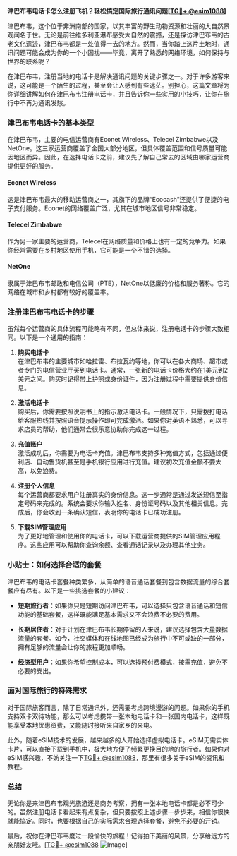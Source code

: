 **津巴布韦电话卡怎么注册飞机？轻松搞定国际旅行通讯问题[[TG💪+ @esim1088](https://t.me/s/esim1088)]**

津巴布韦，这个位于非洲南部的国家，以其丰富的野生动物资源和壮丽的大自然景观闻名于世。无论是前往维多利亚瀑布感受大自然的震撼，还是探访津巴布韦的古老文化遗迹，津巴布韦都是一处值得一去的地方。然而，当你踏上这片土地时，通讯问题可能会成为你的一个小困扰——毕竟，离开了熟悉的网络环境，如何保持与世界的联系呢？

在津巴布韦，注册当地的电话卡是解决通讯问题的关键步骤之一。对于许多游客来说，这可能是一个陌生的过程，甚至会让人感到有些迷茫。别担心，这篇文章将为你详细讲解如何在津巴布韦注册电话卡，并且告诉你一些实用的小技巧，让你在旅行中不再为通讯发愁。

### 津巴布韦电话卡的基本类型

在津巴布韦，主要的电信运营商有Econet Wireless、Telecel Zimbabwe以及NetOne。这三家运营商覆盖了全国大部分地区，但具体覆盖范围和信号质量可能因地区而异。因此，在选择电话卡之前，建议先了解自己常去的区域由哪家运营商提供更好的服务。

#### Econet Wireless
这是津巴布韦最大的移动运营商之一，其旗下的品牌“Ecocash”还提供了便捷的电子支付服务。Econet的网络覆盖广泛，尤其在城市地区信号非常稳定。

#### Telecel Zimbabwe
作为另一家主要的运营商，Telecel在网络质量和价格上也有一定的竞争力。如果你经常需要在乡村地区使用手机，它可能是一个不错的选择。

#### NetOne
隶属于津巴布韦邮政和电信公司（PTE），NetOne以低廉的价格和服务著称。它的网络在城市和乡村都有较好的覆盖率。

### 注册津巴布韦电话卡的步骤

虽然每个运营商的具体流程可能略有不同，但总体来说，注册电话卡的步骤大致相同。以下是一个通用的指南：

1. **购买电话卡**  
   在津巴布韦的主要城市如哈拉雷、布拉瓦约等地，你可以在各大商场、超市或者专门的电信营业厅买到电话卡。通常，一张新的电话卡价格大约在1美元到2美元之间。购买时记得带上护照或身份证件，因为注册过程中需要提供身份信息。

2. **激活电话卡**  
   购买后，你需要按照说明书上的指示激活电话卡。一般情况下，只需拨打电话给客服热线并按照语音提示操作即可完成激活。如果你对英语不熟悉，可以寻求店员的帮助，他们通常会很乐意协助你完成这一过程。

3. **充值账户**  
   激活成功后，你需要为电话卡充值。津巴布韦支持多种充值方式，包括通过便利店、自动售货机甚至是手机银行应用进行充值。建议初次充值金额不要太高，以免浪费。

4. **注册个人信息**  
   每个运营商都要求用户注册真实的身份信息。这一步通常是通过发送短信至指定号码来完成的。系统会要求你输入姓名、身份证号码以及其他相关信息。完成后，你会收到一条确认短信，表明你的电话卡已成功注册。

5. **下载SIM管理应用**  
   为了更好地管理和使用你的电话卡，可以下载运营商提供的SIM管理应用程序。这些应用可以帮助你查询余额、查看通话记录以及办理其他业务。

### 小贴士：如何选择合适的套餐

津巴布韦的电话卡套餐种类繁多，从简单的语音通话套餐到包含数据流量的综合套餐应有尽有。以下是一些挑选套餐的小建议：

- **短期旅行者**：如果你只是短期访问津巴布韦，可以选择只包含语音通话和短信功能的基础套餐，这样既能满足基本需求又不会浪费不必要的费用。
  
- **长期居住者**：对于计划在津巴布韦长期停留的人来说，建议选择包含大量数据流量的套餐。如今，社交媒体和在线地图已经成为旅行中不可或缺的一部分，拥有足够的流量会让你的旅程更加顺畅。

- **经济型用户**：如果你希望控制成本，可以选择预付费模式，按需充值，避免不必要的支出。

### 面对国际旅行的特殊需求

对于国际旅客而言，除了日常通讯外，还需要考虑跨境漫游的问题。如果你的手机支持双卡双待功能，那么可以考虑携带一张本地电话卡和一张国内电话卡，这样既能享受本地优惠资费，又能随时接听来自家乡的来电。

此外，随着eSIM技术的发展，越来越多的人开始选择虚拟电话卡。eSIM无需实体卡片，可以直接下载到手机中，极大地方便了频繁更换目的地的旅行者。如果你对eSIM感兴趣，不妨关注一下[TG💪+ @esim1088](https://t.me/s/esim1088)，那里有很多关于eSIM的资讯和教程。

### 总结

无论你是来津巴布韦观光旅游还是商务考察，拥有一张本地电话卡都是必不可少的。虽然注册电话卡看起来有点复杂，但只要按照上述步骤一步步来，相信你很快就能搞定。同时，也要根据自己的实际需求合理选择套餐，避免不必要的开销。

最后，祝你在津巴布韦度过一段愉快的旅程！记得拍下美丽的风景，分享给远方的亲朋好友哦。[[TG💪+ @esim1088](https://t.me/s/esim1088) ![Image](https://i.postimg.cc/4NQfJmqS/Snipaste-2025-05-13-00-14-12.png)]